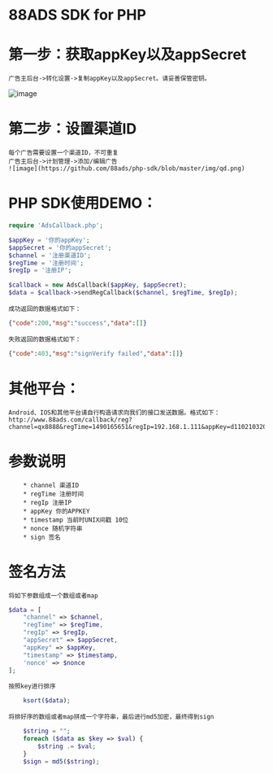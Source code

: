 # 88ADS SDK for PHP

# 第一步：获取appKey以及appSecret
	广告主后台->转化设置->复制appKey以及appSecret。请妥善保管密钥。

![image](https://github.com/88ads/php-sdk/blob/master/img/screenshot.png)

# 第二步：设置渠道ID
    每个广告需要设置一个渠道ID，不可重复
	广告主后台->计划管理->添加/编辑广告
	![image](https://github.com/88ads/php-sdk/blob/master/img/qd.png)

# PHP SDK使用DEMO：
```php
require 'AdsCallback.php';

$appKey = '你的appKey';
$appSecret = '你的appSecret';
$channel = '注册渠道ID';
$regTime = '注册时间';
$regIp = '注册IP';

$callback = new AdsCallback($appKey, $appSecret);
$data = $callback->sendRegCallback($channel, $regTime, $regIp);
```

	成功返回的数据格式如下：
```json
{"code":200,"msg":"success","data":[]}
```

	失败返回的数据格式如下：
```json
{"code":403,"msg":"signVerify failed","data":[]}
```

# 其他平台：
	Android、IOS和其他平台请自行构造请求向我们的接口发送数据。格式如下：
	http://www.88ads.com/callback/reg?channel=qx8888&regTime=1490165651&regIp=192.168.1.111&appKey=d110210320e7bbdcf63ac0e6f7f26d53&timestamp=1490165651&nonce=WGxPhzTE&sign=52b20e1775ea7b4a46af8e514067d8b2
	
# 参数说明
```
    * channel 渠道ID
    * regTime 注册时间
    * regIp 注册IP
    * appKey 你的APPKEY
    * timestamp 当前时UNIX间戳 10位
    * nonce 随机字符串
    * sign 签名
```
	
# 签名方法
    将如下参数组成一个数组或者map
```php
$data = [
    "channel" => $channel,
    "regTime" => $regTime,
    "regIp" => $regIp,
    "appSecret" => $appSecret,
    "appKey" => $appKey,
    "timestamp" => $timestamp,
    'nonce' => $nonce
];
```

    按照key进行排序
```php
    ksort($data);
```


    将排好序的数组或者map拼成一个字符串，最后进行md5加密，最终得到sign
```php
    $string = "";
    foreach ($data as $key => $val) {
        $string .= $val;
    }
    $sign = md5($string);
```

    
